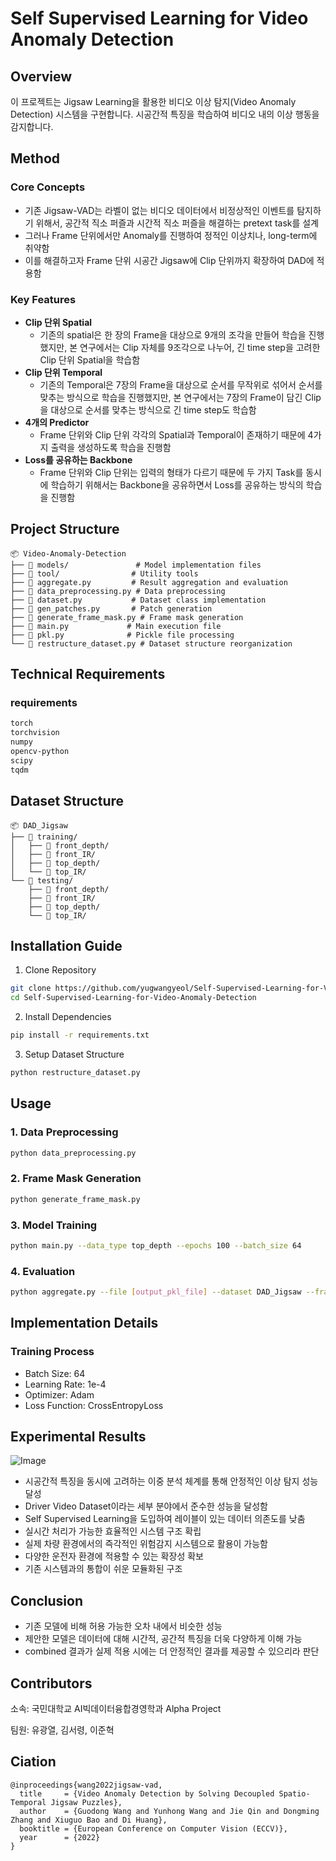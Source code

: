 # Self Supervised Learning for Video Anomaly Detection

## Overview
이 프로젝트는 Jigsaw Learning을 활용한 비디오 이상 탐지(Video Anomaly Detection) 시스템을 구현합니다. 시공간적 특징을 학습하여 비디오 내의 이상 행동을 감지합니다.

## Method
### Core Concepts
* 기존 Jigsaw-VAD는 라벨이 없는 비디오 데이터에서 비정상적인 이벤트를 탐지하기 위해서, 공간적 직소 퍼즐과 시간적 직소 퍼즐을 해결하는 pretext task를 설계
* 그러나 Frame 단위에서만 Anomaly를 진행하여 정적인 이상치나, long-term에 취약함
* 이를 해결하고자 Frame 단위 시공간 Jigsaw에 Clip 단위까지 확장하여 DAD에 적용함

### Key Features
* **Clip 단위 Spatial**
  * 기존의 spatial은 한 장의 Frame을 대상으로 9개의 조각을 만들어 학습을 진행했지만, 본 연구에서는 Clip 자체를 9조각으로 나누어, 긴 time step을 고려한 Clip 단위 Spatial을 학습함
* **Clip 단위 Temporal**
  * 기존의 Temporal은 7장의 Frame을 대상으로 순서를 무작위로 섞어서 순서를 맞추는 방식으로 학습을 진행했지만, 본 연구에서는 7장의 Frame이 담긴 Clip을 대상으로 순서를 맞추는 방식으로 긴 time step도 학습함
* **4개의 Predictor**
  * Frame 단위와 Clip 단위 각각의 Spatial과 Temporal이 존재하기 때문에 4가지 출력을 생성하도록 학습을 진행함
* **Loss를 공유하는 Backbone**
  * Frame 단위와 Clip 단위는 입력의 형태가 다르기 때문에 두 가지 Task를 동시에 학습하기 위해서는 Backbone을 공유하면서 Loss를 공유하는 방식의 학습을 진행함

## Project Structure
```
📦 Video-Anomaly-Detection
├── 📂 models/               # Model implementation files
├── 📂 tool/                # Utility tools
├── 📄 aggregate.py         # Result aggregation and evaluation
├── 📄 data_preprocessing.py # Data preprocessing
├── 📄 dataset.py           # Dataset class implementation
├── 📄 gen_patches.py       # Patch generation
├── 📄 generate_frame_mask.py # Frame mask generation
├── 📄 main.py             # Main execution file
├── 📄 pkl.py              # Pickle file processing
└── 📄 restructure_dataset.py # Dataset structure reorganization
```

## Technical Requirements

### requirements
```bash
torch
torchvision
numpy
opencv-python
scipy
tqdm
```

## Dataset Structure
```
📦 DAD_Jigsaw
├── 📂 training/
│   ├── 📂 front_depth/
│   ├── 📂 front_IR/
│   ├── 📂 top_depth/
│   └── 📂 top_IR/
└── 📂 testing/
    ├── 📂 front_depth/
    ├── 📂 front_IR/
    ├── 📂 top_depth/
    └── 📂 top_IR/
```

## Installation Guide

1. Clone Repository
```bash
git clone https://github.com/yugwangyeol/Self-Supervised-Learning-for-Video-Anomaly-Detection.git
cd Self-Supervised-Learning-for-Video-Anomaly-Detection
```

2. Install Dependencies
```bash
pip install -r requirements.txt
```

3. Setup Dataset Structure
```bash
python restructure_dataset.py
```

## Usage

### 1. Data Preprocessing
```bash
python data_preprocessing.py
```

### 2. Frame Mask Generation
```bash
python generate_frame_mask.py
```

### 3. Model Training
```bash
python main.py --data_type top_depth --epochs 100 --batch_size 64
```

### 4. Evaluation
```bash
python aggregate.py --file [output_pkl_file] --dataset DAD_Jigsaw --frame_num [num_frames]
```

## Implementation Details

### Training Process
- Batch Size: 64
- Learning Rate: 1e-4
- Optimizer: Adam
- Loss Function: CrossEntropyLoss

## Experimental Results
![Image](https://github.com/user-attachments/assets/cee8ae5d-71cc-4f3c-9eb2-39661368e0c8)

* 시공간적 특징을 동시에 고려하는 이중 분석 체계를 통해 안정적인 이상 탐지 성능 달성
* Driver Video Dataset이라는 세부 분야에서 준수한 성능을 달성함
* Self Supervised Learning을 도입하여 레이블이 있는 데이터 의존도를 낮춤
* 실시간 처리가 가능한 효율적인 시스템 구조 확립
* 실제 차량 환경에서의 즉각적인 위험감지 시스템으로 활용이 가능함
* 다양한 운전자 환경에 적용할 수 있는 확장성 확보
* 기존 시스템과의 통합이 쉬운 모듈화된 구조

## Conclusion
* 기존 모델에 비해 허용 가능한 오차 내에서 비슷한 성능
* 제안한 모델은 데이터에 대해 시간적, 공간적 특징을 더욱 다양하게 이해 가능
* combined 결과가 실제 적용 시에는 더 안정적인 결과를 제공할 수 있으리라 판단

## Contributors
소속: 국민대학교 AI빅데이터융합경영학과 Alpha Project  

팀원: 유광열, 김서령, 이준혁

## Ciation
```BiTex
@inproceedings{wang2022jigsaw-vad,
  title     = {Video Anomaly Detection by Solving Decoupled Spatio-Temporal Jigsaw Puzzles},
  author    = {Guodong Wang and Yunhong Wang and Jie Qin and Dongming Zhang and Xiuguo Bao and Di Huang},
  booktitle = {European Conference on Computer Vision (ECCV)},
  year      = {2022}
}
```
